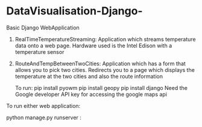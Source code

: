 # DataVisualisation-Django-

Basic Django WebApplication

1) RealTimeTemperatureStreaming: 
	Application which streams temperature data onto a web page.
	Hardware used is the Intel Edison with a temperature sensor
	

2) RouteAndTempBetweenTwoCities: 
	Application which has a form that allows you to pick two cities.
	Redirects you to a page which displays the temperature at the two
	cities and also the route information
	
	To run: pip install pyowm
		pip install geopy
		pip install django
	Need the Google developer API key for accessing the google maps api
	
To run either web application:

python manage.py runserver <your-ip-address>:<port-address>



